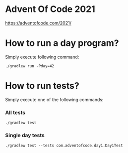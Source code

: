 # Advent Of Code 2021

https://adventofcode.com/2021/

# How to run a day program?

Simply execute following command:

```shell
./gradlew run -Pday=42
```

# How to run tests?

Simply execute one of the following commands:

### All tests
```shell
./gradlew test
```

### Single day tests
```shell
./gradlew test --tests com.adventofcode.day1.Day1Test
```